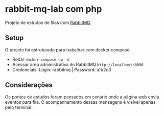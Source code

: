 # rabbit-mq-lab com php

Projeto de estudos de filas com [RabbitMQ](https://www.rabbitmq.com/).

## Setup

O projeto foi estruturado para trabalhar com docker compose.

- Rodar `docker compose up -d`
- Acessar area administrativa do RabbitMQ `http://localhost:8090`
- Credenciais: Login: rabbitmq | Password: a1b2c3 


## Considerações

Os pontos de estudos foram pensados em cenário onde a página web envia eventos para fila.
O acompanhamento dessas mensagens é visível apenas pelo terminal.
